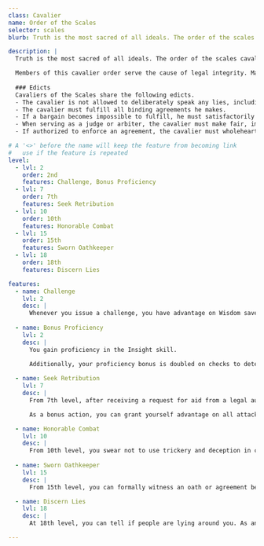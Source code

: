 ```yaml
---
class: Cavalier
name: Order of the Scales
selector: scales
blurb: Truth is the most sacred of all ideals. The order of the scales cavalier safeguards the truth in all its forms, punishing liars, cheaters, and traitors, and never lying or bending the truth himself.

description: |
  Truth is the most sacred of all ideals. The order of the scales cavalier safeguards the truth in all its forms, punishing liars, cheaters, and traitors, and never lying or bending the truth himself. The order of the scale cavalier is steadfast and just. He does not bend to lies nor trickery. His devotion to truth is more unshakable than many clergymen's devotion to their gods. His presence fills good men with awe and inspiration, and it brings fear to charlatans.

  Members of this cavalier order serve the cause of legal integrity. Many order of the scales cavaliers track down and apprehend fleeing lawbreakers so that these vagrants may answer for their crimes and make good on their debts. They often serve as judges or stakeholders, and work to ensure that wherever a bargain is made—whether it is monetary, a life debt, or an oath to be upheld—both ends make good on their promises.
  
  ### Edicts
  Cavaliers of the Scales share the following edicts.
  - The cavalier is not allowed to deliberately speak any lies, including bluffing, stating half-truths with the intent to deceive, exaggerating, telling white lies, and so on.
  - The cavalier must fulfill all binding agreements he makes. 
  - If a bargain becomes impossible to fulfill, he must satisfactorily compensate all aggrieved or adversely affected parties involved in the bargain. 
  - When serving as a judge or arbiter, the cavalier must make fair, impartial judgments, and if unable to do so, must recuse himself at the earliest possibility. 
  - If authorized to enforce an agreement, the cavalier must wholeheartedly strive to accomplish this, remaining unswayed by threats, bribery, and other deterrents.

# A '<>' before the name will keep the feature from becoming link
#   use if the feature is repeated
level:
  - lvl: 2
    order: 2nd
    features: Challenge, Bonus Proficiency
  - lvl: 7
    order: 7th
    features: Seek Retribution
  - lvl: 10
    order: 10th
    features: Honorable Combat
  - lvl: 15
    order: 15th
    features: Sworn Oathkeeper
  - lvl: 18
    order: 18th
    features: Discern Lies

features:
  - name: Challenge
    lvl: 2  
    desc: |
      Whenever you issue a challenge, you have advantage on Wisdom saves against all spells and abilities of the target of his challenge, and +1d4 bonus on saves against spells and abilities from other sources.
      
  - name: Bonus Proficiency
    lvl: 2  
    desc: |
      You gain proficiency in the Insight skill.

      Additionally, your proficiency bonus is doubled on checks to determine whether a creature's behavior is being influenced by others, both by enchantment magic as well as non-magical influence.
      
  - name: Seek Retribution
    lvl: 7 
    desc: |
      From 7th level, after receiving a request for aid from a legal authority or an aggrieved party regarding the breaking of an oath, whenever you encounter the oath-breaking creature, you can choose to vehemently exact retribution.

      As a bonus action, you can grant yourself advantage on all attack rolls and weapon damage rolls against the oathbreaking creature until the start of your next turn. Once you use this ability, you can't use it again until you finish a long rest.

  - name: Honorable Combat
    lvl: 10 
    desc: |
      From 10th level, you swear not to use trickery and deception in combat, and you expect this from others as well. When you are targeted by a spell from a creature not challenged by you, you have advantage on any saving throws against that spell. Once you use this ability, you can't use it again until you finish a short rest.
      
  - name: Sworn Oathkeeper
    lvl: 15 
    desc: |
      From 15th level, you can formally witness an oath or agreement between two creatures. If either creature breaks or reneges on the agreement and you become aware of this, you gain the bonuses from your Seek Retribution ability against that creature at all times. This ability ends when the creature fulfills the conditions of the oath or receives just punishment for breaking the oath. The maximum number of witnessed oaths you can have active at a time is equal to your Charisma modifier (minimum 1).

  - name: Discern Lies
    lvl: 18
    desc: |
      At 18th level, you can tell if people are lying around you. As an action you can create a *zone of truth* around you. The save DC is equal to the result of your Insight skill check. Once you use this ability, you can't use it again until you finish a long rest.

---
```

